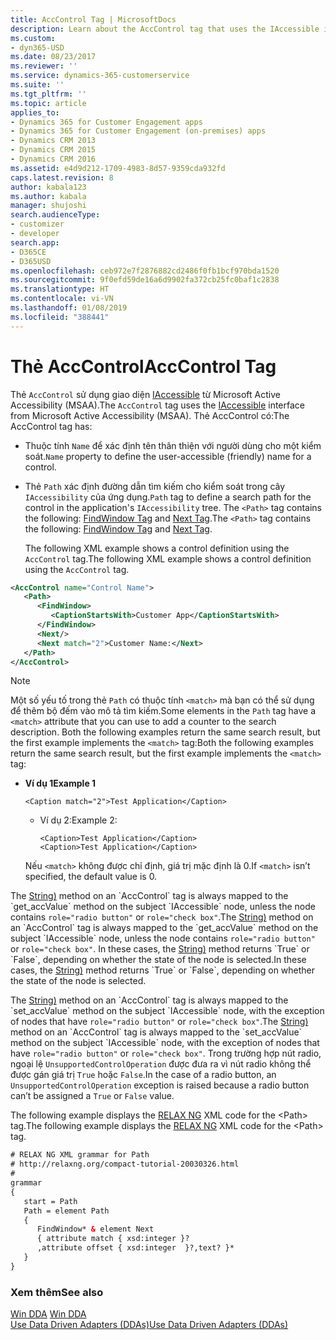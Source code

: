 ```yaml
---
title: AccControl Tag | MicrosoftDocs
description: Learn about the AccControl tag that uses the IAccessible interface from Microsoft Active Accessibility (MSAA).
ms.custom:
- dyn365-USD
ms.date: 08/23/2017
ms.reviewer: ''
ms.service: dynamics-365-customerservice
ms.suite: ''
ms.tgt_pltfrm: ''
ms.topic: article
applies_to:
- Dynamics 365 for Customer Engagement apps
- Dynamics 365 for Customer Engagement (on-premises) apps
- Dynamics CRM 2013
- Dynamics CRM 2015
- Dynamics CRM 2016
ms.assetid: e4d9d212-1709-4983-8d57-9359cda932fd
caps.latest.revision: 8
author: kabala123
ms.author: kabala
manager: shujoshi
search.audienceType:
- customizer
- developer
search.app:
- D365CE
- D365USD
ms.openlocfilehash: ceb972e7f2876882cd2486f0fb1bcf970bda1520
ms.sourcegitcommit: 9f0efd59de16a6d9902fa372cb25fc0baf1c2838
ms.translationtype: HT
ms.contentlocale: vi-VN
ms.lasthandoff: 01/08/2019
ms.locfileid: "388441"
---
```

# <a name="acccontrol-tag"></a><span data-ttu-id="931b9-103">Thẻ AccControl</span><span class="sxs-lookup"><span data-stu-id="931b9-103">AccControl Tag</span></span>
<span data-ttu-id="931b9-104">Thẻ `AccControl` sử dụng giao diện [IAccessible](https://msdn.microsoft.com/library/accessibility.iaccessible\(v=vs.110\).aspx) từ Microsoft Active Accessibility (MSAA).</span><span class="sxs-lookup"><span data-stu-id="931b9-104">The `AccControl` tag uses the [IAccessible](https://msdn.microsoft.com/library/accessibility.iaccessible\(v=vs.110\).aspx) interface from Microsoft Active Accessibility (MSAA).</span></span> <span data-ttu-id="931b9-105">Thẻ AccControl có:</span><span class="sxs-lookup"><span data-stu-id="931b9-105">The AccControl tag has:</span></span>  
  
- <span data-ttu-id="931b9-106">Thuộc tính `Name` để xác định tên thân thiện với người dùng cho một kiểm soát.</span><span class="sxs-lookup"><span data-stu-id="931b9-106">`Name` property to define the user-accessible (friendly) name for a control.</span></span>  
  
- <span data-ttu-id="931b9-107">Thẻ `Path` xác định đường dẫn tìm kiếm cho kiểm soát trong cây `IAccessibility` của ứng dụng.</span><span class="sxs-lookup"><span data-stu-id="931b9-107">`Path` tag to define a search path for the control in the application's `IAccessibility` tree.</span></span> <span data-ttu-id="931b9-108">The `<Path>` tag contains the following: [FindWindow Tag](../unified-service-desk/find-window-tag.md) and [Next Tag](../unified-service-desk/next-tag-windda.md).</span><span class="sxs-lookup"><span data-stu-id="931b9-108">The `<Path>` tag contains the following: [FindWindow Tag](../unified-service-desk/find-window-tag.md) and [Next Tag](../unified-service-desk/next-tag-windda.md).</span></span>  
  
  <span data-ttu-id="931b9-109">The following XML example shows a control definition using the `AccControl` tag.</span><span class="sxs-lookup"><span data-stu-id="931b9-109">The following XML example shows a control definition using the `AccControl` tag.</span></span>  
  
```xml  
<AccControl name="Control Name">  
   <Path>   
      <FindWindow>  
         <CaptionStartsWith>Customer App</CaptionStartsWith>  
      </FindWindow>  
      <Next/>  
      <Next match="2">Customer Name:</Next>  
   </Path>  
</AccControl>  
```  
  
> [!NOTE]
>  <span data-ttu-id="931b9-110">Một số yếu tố trong thẻ `Path` có thuộc tính `<match>` mà bạn có thể sử dụng để thêm bộ đếm vào mô tả tìm kiếm.</span><span class="sxs-lookup"><span data-stu-id="931b9-110">Some elements in the `Path` tag have a `<match>` attribute that you can use to add a counter to the search description.</span></span> <span data-ttu-id="931b9-111">Both the following examples return the same search result, but the first example implements the `<match>` tag:</span><span class="sxs-lookup"><span data-stu-id="931b9-111">Both the following examples return the same search result, but the first example implements the `<match>` tag:</span></span>  
> 
> - <span data-ttu-id="931b9-112">**Ví dụ 1**</span><span class="sxs-lookup"><span data-stu-id="931b9-112">**Example 1**</span></span>  
> 
>    ```  
>    <Caption match="2">Test Application</Caption>  
>    ```  
>   - <span data-ttu-id="931b9-113">Ví dụ 2:</span><span class="sxs-lookup"><span data-stu-id="931b9-113">Example 2:</span></span>  
> 
>     ```  
>     <Caption>Test Application</Caption>  
>     <Caption>Test Application</Caption>  
>     ```  
> 
>   <span data-ttu-id="931b9-114">Nếu `<match>` không được chỉ định, giá trị mặc định là 0.</span><span class="sxs-lookup"><span data-stu-id="931b9-114">If `<match>` isn’t specified, the default value is 0.</span></span>  
  
 <span data-ttu-id="931b9-115">The [String)](https://docs.microsoft.com/dotnet/api/microsoft.uii.hostedapplicationtoolkit.datadrivenadapter.datadrivenadapterbase.getcontrolvalue\(system.string,system.string\)) method on an `AccControl` tag is always mapped to the `get_accValue` method on the subject `IAccessible` node, unless the node contains `role="radio button"` or `role="check box"`.</span><span class="sxs-lookup"><span data-stu-id="931b9-115">The [String)](https://docs.microsoft.com/dotnet/api/microsoft.uii.hostedapplicationtoolkit.datadrivenadapter.datadrivenadapterbase.getcontrolvalue\(system.string,system.string\)) method on an `AccControl` tag is always mapped to the `get_accValue` method on the subject `IAccessible` node, unless the node contains `role="radio button"` or `role="check box"`.</span></span> <span data-ttu-id="931b9-116">In these cases, the [String)](https://docs.microsoft.com/dotnet/api/microsoft.uii.hostedapplicationtoolkit.datadrivenadapter.datadrivenadapterbase.getcontrolvalue\(system.string,system.string\)) method returns `True` or `False`, depending on whether the state of the node is selected.</span><span class="sxs-lookup"><span data-stu-id="931b9-116">In these cases, the [String)](https://docs.microsoft.com/dotnet/api/microsoft.uii.hostedapplicationtoolkit.datadrivenadapter.datadrivenadapterbase.getcontrolvalue\(system.string,system.string\)) method returns `True` or `False`, depending on whether the state of the node is selected.</span></span>  
  
 <span data-ttu-id="931b9-117">The [String)](https://docs.microsoft.com/dotnet/api/microsoft.uii.hostedapplicationtoolkit.datadrivenadapter.datadrivenadapterbase.setcontrolvalue\(system.string,system.string,system.string\)) method on an `AccControl` tag is always mapped to the `set_accValue` method on the subject `IAccessible` node, with the exception of nodes that have `role="radio button"` or `role="check box"`.</span><span class="sxs-lookup"><span data-stu-id="931b9-117">The [String)](https://docs.microsoft.com/dotnet/api/microsoft.uii.hostedapplicationtoolkit.datadrivenadapter.datadrivenadapterbase.setcontrolvalue\(system.string,system.string,system.string\)) method on an `AccControl` tag is always mapped to the `set_accValue` method on the subject `IAccessible` node, with the exception of nodes that have `role="radio button"` or `role="check box"`.</span></span> <span data-ttu-id="931b9-118">Trong trường hợp nút radio, ngoại lệ `UnsupportedControlOperation` được đưa ra vì nút radio không thể được gán giá trị `True` hoặc `False`.</span><span class="sxs-lookup"><span data-stu-id="931b9-118">In the case of a radio button, an `UnsupportedControlOperation` exception is raised because a radio button can’t be assigned a `True` or `False` value.</span></span>  
  
 <span data-ttu-id="931b9-119">The following example displays the [RELAX NG](http://relaxng.org/compact-tutorial-20030326.html) XML code for the \<Path> tag.</span><span class="sxs-lookup"><span data-stu-id="931b9-119">The following example displays the [RELAX NG](http://relaxng.org/compact-tutorial-20030326.html) XML code for the \<Path> tag.</span></span>  
  
```xml  
# RELAX NG XML grammar for Path  
# http://relaxng.org/compact-tutorial-20030326.html  
#  
grammar   
{  
   start = Path  
   Path = element Path   
   {   
      FindWindow* & element Next   
      { attribute match { xsd:integer }?  
      ,attribute offset { xsd:integer  }?,text? }*   
   }  
}  
```  
  
### <a name="see-also"></a><span data-ttu-id="931b9-120">Xem thêm</span><span class="sxs-lookup"><span data-stu-id="931b9-120">See also</span></span>  
 <span data-ttu-id="931b9-121">[Win DDA](../unified-service-desk/windda.md) </span><span class="sxs-lookup"><span data-stu-id="931b9-121">[Win DDA](../unified-service-desk/windda.md) </span></span>  
 [<span data-ttu-id="931b9-122">Use Data Driven Adapters (DDAs)</span><span class="sxs-lookup"><span data-stu-id="931b9-122">Use Data Driven Adapters (DDAs)</span></span>](../unified-service-desk/use-data-driven-adapters-ddas.md)
